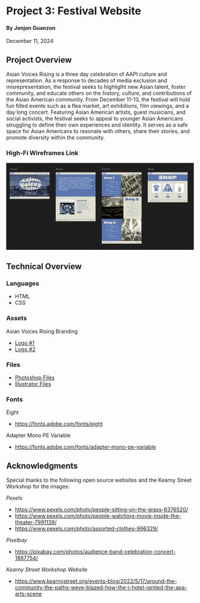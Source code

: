 # Project 3: Festival Website

#### By Jonjon Guanzon

December 11, 2024

## Project Overview

Asian Voices Rising is a three day celebration of AAPI culture and representation. As a response to decades of media exclusion and misrepresentation, the festival seeks to highliglht new Asian talent, foster community, and educate others on the history, culture, and contributions of the Asian American community. From December 11-13, the festival will hold fun filled events such as a flea market, art exhibitions, film viewings, and a day long concert. Featuring Asian American artists, guest musicians, and social activists, the festival seeks to appeal to younger Asian Americans struggling to define their own experiences and identity. It serves as a safe space for Asian Americans to resonate with others, share their stories, and promote diversity within the community.

### High-Fi Wireframes Link

<a href="https://github.com/jjguanzon2004/projectThreeFestival/blob/main/img/wireframes.png">
    <img src="img/wireframes.png" alt=screenshot>
</a>


## Technical Overview

### Languages
* HTML
* CSS

### Assets
Asian Voices Rising Branding
* <a href="https://github.com/jjguanzon2004/projectThreeFestival/blob/main/img/Festival%20Branding2.png">Logo #1</a>
* <a href="https://github.com/jjguanzon2004/projectThreeFestival/blob/main/img/Festival%20Branding.png">Logo #2</a>

### Files
* <a href="https://drive.google.com/drive/folders/1IblocSO3gpHxjLh78PYY152AjE2zejij">Photoshop Files</a>
*  <a href=https://drive.google.com/drive/folders/1UISVzpClmZAQ3QzH47u7wAnzfZeKZepC>Illustrator Files</a>


### Fonts

Eight
* https://fonts.adobe.com/fonts/eight


Adapter Mono PE Variable
* https://fonts.adobe.com/fonts/adapter-mono-pe-variable



## Acknowledgments

Special thanks to the following open source websites and the Kearny Street Workshop for the images:

_Pexels_
* https://www.pexels.com/photo/people-sitting-on-the-grass-6376520/
* https://www.pexels.com/photo/people-watching-movie-inside-the-theater-7991139/
* https://www.pexels.com/photo/assorted-clothes-996329/

_Pixelbay_
*  https://pixabay.com/photos/audience-band-celebration-concert-1867754/

_Kearny Street Workshop Website_
* https://www.kearnystreet.org/events-blog/2022/5/17/around-the-community-the-paths-weve-blazed-how-the-i-hotel-ignited-the-apa-arts-scene


